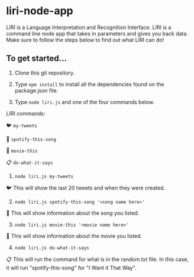 # liri-node-app

LIRI is a Language Interpretation and Recognition Interface. LIRI is a command line node app that takes in parameters and gives you back data.
Make sure to follow the steps below to find out what LIRI can do!

## To get started...

1. Clone this git repository. 

2.  Type `npm install` to install all the dependencies found on the package.json file.

3. Type `node liri.js` and one of the four commands below.


LIRI commands:

:bird:  `my-tweets`

:musical_note:  `spotify-this-song`

:movie_camera:  `movie-this`

:clipboard:  `do-what-it-says`


1. `node liri.js my-tweets`

:bird: This will show the last 20 tweets and when they were created.

2. `node liri.js spotify-this-song '<song name here>'`   

:musical_note:  This will show information about the song you listed.

3. `node liri.js movie-this '<movie name here>'` 

:movie_camera:  This will show information about the movie you listed.

4. `node liri.js do-what-it-says`

:clipboard:  This will run the command for what is in the random.txt file. In this case, it will run "spotify-this-song" for "I Want it That Way".